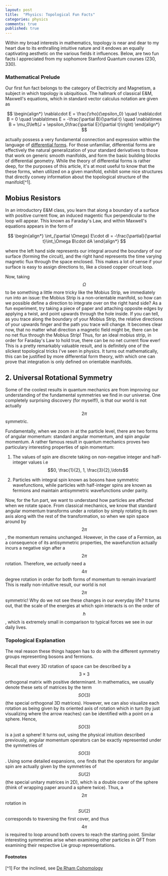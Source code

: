 ```yaml
---
layout: post
title:  "Physics: Topological Fun Facts"
categories: physics
comments: true
published: true 
---
```



Within my broad interests in mathematics, topology is near and dear to my heart due to its enthralling intuitive nature and it endows an equally captivating aesthetic on the various fields it influences. Below, are two fun facts I appreciated from my sophomore Stanford Quantum courses (230, 330).

### Mathematical Prelude

Our first fun fact belongs to the category of Electricity and Magnetism, a subject in which topology is ubiquitious. The hallmark of classical E&M, Maxwell's equations, which in standard vector calculus notation are given as 

$$
\begin{align*}
\nabla\cdot E = \frac{\rho}{\epsilon_0} \quad \nabla\cdot B = 0 \quad \nabla\times E = -\frac{\partial B}{\partial t} \quad \nabla\times B = \mu_0\left(J + \epsilon_0\frac{\partial E}{\partial t}\right)
\end{align*}
$$


 actually possess a very fundamental connection and expression within the language of [differential forms](https://en.wikipedia.org/wiki/Differential_form). For those unfamiliar, differential forms are effectively the natural generalization of your standard derivatives to those that work on generic smooth manifolds, and form the basic building blocks of differential geometry. While the theory of differential forms is rather deep, for the purposes of this article, it's at most useful to know that the these forms, when utilized on a given manifold, exhibit some nice structures that directly convey information about the topological structure of the manifold[^1].

## Mobius Resistors

In an introductory E&M class, you learn that along a boundary of a surface with positive current flow, an induced magentic flux perpendicular to the loop will appear. This known as Faraday's Law, and within Maxwell's equations appears in the form of 

$$
\begin{align*}
\int_{\partial \Omega} E\cdot dl = -\frac{\partial}{\partial t}\int_\Omega B\cdot dA
\end{align*}
$$

where the left hand side represents our integral around the boundary of our surface (forming the circuit), and the right hand represents the time varying magnetic flux through the space enclosed. This makes a lot of sense if your surface is easy to assign directions to, like a closed copper circuit loop.

Now, taking $$\Omega$$ to be something a little more tricky like the Mobius Strip, we immediately run into an issue: the Mobius Strip is a non-orientable manifold, so how can we possible define a direction to integrate over on the right hand side? As a fun experiment, try taking a piece of paper and attaching opposite edges by applying a twist, and point upwards through the hole inside. If you can tell, as you trace along the boundary of your Mobius Strip, the relative directions of your upwards finger and the path you trace will change. It becomes clear now, that no matter what direction a magnetic field might be, there can be no net flux through the Mobius Strip! Thus, for an ideal mobius strip, in order for Faraday's Law to hold true, there can be no net current flow ever! This is a pretty remarkably valuable result, and is definitely one of the slickest topological tricks I've seen in physics. It turns out mathematically, this can be justified by more differential form theory, with which one can prove that integration is only defined on orientable manifolds.


## 2. Universal Rotational Symmetry

Some of the coolest results in quantum mechanics are from improving our understanding of the fundamental symmetries we find in our universe. One completely surprising discovery (for myself!), is that our world is not actually $$2\pi$$ symmetric. 

Fundamentally, when we zoom in at the particle level, there are two forms of angular momentum: standard angular momentum, and spin angular momentum. A rather famous result in quantum mechanics proves two particulary interesting properties of spin momentum: 


1. The values of spin are discrete taking on non-negative integer and half-integer values i.e $$0, \frac{1}{2}, 1, \frac{3}{2},\ldots$$

2. Particles with integral spin known as bosons have symmetric wavefunctions, while particles with half-integer spins are known as fermions and maintain antisymmetric wavefunctions under parity. 



Now, for the fun part, we want to understand how particles are affected when we rotate space. From classical mechanics, we know that standard angular momentum transforms under a rotation by simply rotating its own axis along with the rest of the transformation, so when we spin space around by $$2\pi$$, the momentum remains unchanged. However, in the case of a Fermion, as a consequence of its antisymmetric properties, the wavefunction actually incurs a negative sign after a $$2\pi$$ rotation. Therefore, we _actually_ need a $$4\pi$$ degree rotation in order for both forms of momentum to remain invariant! This is really non-intuitive result, our world is not $$2\pi$$ symmetric! Why do we not see these changes in our everyday life? It turns out, that the scale of the energies at which spin interacts is on the order of $$\hbar$$, which is extremely small in comparison to typical forces we see in our daily lives.


### Topological Explanation

The real reason these things happen has to do with the different symmetry groups representing bosons and fermions.

Recall that every 3D rotation of space can be described by a $$3\times 3$$ orthogonal matrix with positive determinant. In mathematics, we usually denote these sets of matrices by the term $$SO(3)$$ (the special orthogonal 3D matrices). However, we can also visualize each rotation as being given by its oriented axis of rotation which in turn (by just visualizing where the arrow reaches) can be identified with a point on a sphere. Hence, $$SO(3)$$ is a just a sphere! It turns out, using the physical intuition described previously, angular momentum operators can be exactly represented under the symmetries of $$SO(3)$$. Using some detailed expansions, one finds that the operators for angular spin are actually given by the symmetries of $$SU(2)$$ (the special unitary matrices in 2D), which is a double cover of the sphere (think of wrapping paper around a sphere twice). Thus, a $$2\pi$$ rotation in $$SU(2)$$ corresponds to traversing the first cover, and thus $$4\pi$$ is required to loop around both covers to reach the starting point. Similar interesting symmetries arise when examining other particles in QFT from examining their respective Lie group representations.


#### Footnotes

[^1] For the inclined, see [De Rham Cohomology](https://en.wikipedia.org/wiki/De_Rham_cohomology)